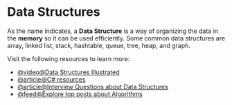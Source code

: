 # Data Structures

As the name indicates, a **Data Structure** is a way of organizing the data in the **memory** so it can be used efficiently. Some common data structures are array, linked list, stack, hashtable, queue, tree, heap, and graph.

Visit the following resources to learn more:

- [@video@Data Structures Illustrated](https://www.youtube.com/watch?v=9rhT3P1MDHk\&list=PLkZYeFmDuaN2-KUIv-mvbjfKszIGJ4FaY)
- [@article@C# resources](https://dev.to/adavidoaiei/fundamental-data-structures-and-algorithms-in-c-4ocf)
- [@article@Interview Questions about Data Structures](https://www.csharpstar.com/csharp-algorithms/)
- [@feed@Explore top posts about Algorithms](https://app.daily.dev/tags/algorithms?ref=roadmapsh)

